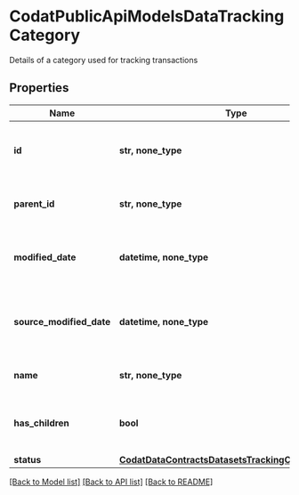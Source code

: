 # CodatPublicApiModelsDataTrackingCategory

Details of a category used for tracking transactions

## Properties
Name | Type | Description | Notes
------------ | ------------- | ------------- | -------------
**id** | **str, none_type** | The identifier for the item, unique per tracking category | [optional] 
**parent_id** | **str, none_type** | The identifier for this item&#39;s immediate parent | [optional] 
**modified_date** | **datetime, none_type** | The date the record was last updated in the system cache | [optional] 
**source_modified_date** | **datetime, none_type** | The date the record was last changed in the originating system | [optional] 
**name** | **str, none_type** | The name of the tracking category | [optional] 
**has_children** | **bool** | Boolean value indicating whether this category has SubCategories | [optional] 
**status** | [**CodatDataContractsDatasetsTrackingCategoryStatus**](CodatDataContractsDatasetsTrackingCategoryStatus.md) |  | [optional] 

[[Back to Model list]](../README.md#documentation-for-models) [[Back to API list]](../README.md#documentation-for-api-endpoints) [[Back to README]](../README.md)


